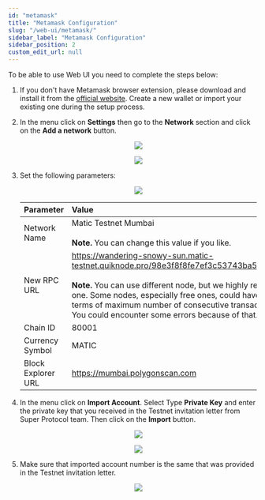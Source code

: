 ```yaml
---
id: "metamask"
title: "Metamask Configuration"
slug: "/web-ui/metamask/"
sidebar_label: "Metamask Configuration"
sidebar_position: 2
custom_edit_url: null
---
```


To be able to use Web UI you need to complete the steps below:

1. If you don't have Metamask browser extension, please download and install it from the [official website](https://metamask.io/). Create a new wallet or import your existing one during the setup process.
2. In the menu click on **Settings** then go to the **Network** section and click on the **Add a network** button. 
   <p align="center"><img src={require('./images/mm-setup-01.png').default}/></p>
   <p align="center"><img src={require('./images/mm-setup-02.png').default}/></p>
3. Set the following parameters:

   <p align="center"><img src={require('./images/mm-setup-03.png').default}/></p>

   |Parameter|Value|
   | :- | :- |
   |Network Name|Matic Testnet Mumbai<br/><br/>**Note.** You can change this value if you like.|
   |New RPC URL|https://wandering-snowy-sun.matic-testnet.quiknode.pro/98e3f8f8fe7ef3c53743ba59fbe6fd6771638d61<br/><br/>**Note.** You can use different node, but we highly recommend to use this one. Some nodes, especially free ones, could have some limitations in terms of maximum number of consecutive transactions and their size. You could encounter some errors because of that.|
   |Chain ID|80001|
   |Currency Symbol|MATIC|
   |Block Explorer URL|https://mumbai.polygonscan.com|

4. In the menu click on **Import Account**. Select Type **Private Key** and enter the private key that you received in the Testnet invitation letter from Super Protocol team. Then click on the **Import** button.

   <p align="center"><img src={require('./images/mm-setup-04.png').default}/></p>
   <p align="center"><img src={require('./images/mm-setup-05.png').default}/></p>

5. Make sure that imported account number is the same that was provided in the Testnet invitation letter.

   <p align="center"><img src={require('./images/mm-setup-06.png').default}/></p>